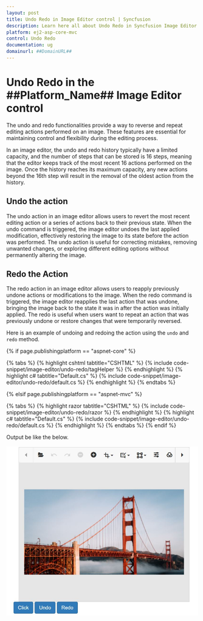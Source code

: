 ```yaml
---
layout: post
title: Undo Redo in Image Editor control | Syncfusion
description: Learn here all about Undo Redo in Syncfusion Image Editor control of Syncfusion Essential JS 2 and more.
platform: ej2-asp-core-mvc
control: Undo Redo 
documentation: ug
domainurl: ##DomainURL##
---
```


# Undo Redo in the ##Platform_Name## Image Editor control

The undo and redo functionalities provide a way to reverse and repeat editing actions performed on an image. These features are essential for maintaining control and flexibility during the editing process. 

In an image editor, the undo and redo history typically have a limited capacity, and the number of steps that can be stored is 16 steps, meaning that the editor keeps track of the most recent 16 actions performed on the image. Once the history reaches its maximum capacity, any new actions beyond the 16th step will result in the removal of the oldest action from the history.

## Undo the action 

The undo action in an image editor allows users to revert the most recent editing action or a series of actions back to their previous state. When the undo command is triggered, the image editor undoes the last applied modification, effectively restoring the image to its state before the action was performed. The undo action is useful for correcting mistakes, removing unwanted changes, or exploring different editing options without permanently altering the image.

## Redo the Action

The redo action in an image editor allows users to reapply previously undone actions or modifications to the image. When the redo command is triggered, the image editor reapplies the last action that was undone, bringing the image back to the state it was in after the action was initially applied. The redo is useful when users want to repeat an action that was previously undone or restore changes that were temporarily reversed.

Here is an example of undoing and redoing the action using the `undo` and `redo` method.

{% if page.publishingplatform == "aspnet-core" %}

{% tabs %}
{% highlight cshtml tabtitle="CSHTML" %}
{% include code-snippet/image-editor/undo-redo/tagHelper %}
{% endhighlight %}
{% highlight c# tabtitle="Default.cs" %}
{% include code-snippet/image-editor/undo-redo/default.cs %}
{% endhighlight %}
{% endtabs %}

{% elsif page.publishingplatform == "aspnet-mvc" %}

{% tabs %}
{% highlight razor tabtitle="CSHTML" %}
{% include code-snippet/image-editor/undo-redo/razor %}
{% endhighlight %}
{% highlight c# tabtitle="Default.cs" %}
{% include code-snippet/image-editor/undo-redo/default.cs %}
{% endhighlight %}
{% endtabs %}
{% endif %}

Output be like the below.

![ImageEditor Sample](images/image-editor-undo-redo.jpg)
